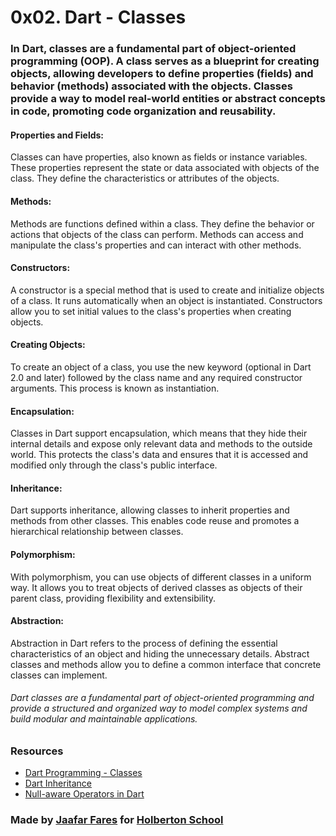 # 0x02. Dart - Classes

### In Dart, classes are a fundamental part of object-oriented programming (OOP). A class serves as a blueprint for creating objects, allowing developers to define properties (fields) and behavior (methods) associated with the objects. Classes provide a way to model real-world entities or abstract concepts in code, promoting code organization and reusability.

#### Properties and Fields:

Classes can have properties, also known as fields or instance variables. These properties represent the state or data associated with objects of the class. They define the characteristics or attributes of the objects.

#### Methods:

Methods are functions defined within a class. They define the behavior or actions that objects of the class can perform. Methods can access and manipulate the class's properties and can interact with other methods.

#### Constructors:

A constructor is a special method that is used to create and initialize objects of a class. It runs automatically when an object is instantiated. Constructors allow you to set initial values to the class's properties when creating objects.

#### Creating Objects:

To create an object of a class, you use the new keyword (optional in Dart 2.0 and later) followed by the class name and any required constructor arguments. This process is known as instantiation.

#### Encapsulation:

Classes in Dart support encapsulation, which means that they hide their internal details and expose only relevant data and methods to the outside world. This protects the class's data and ensures that it is accessed and modified only through the class's public interface.

#### Inheritance:

Dart supports inheritance, allowing classes to inherit properties and methods from other classes. This enables code reuse and promotes a hierarchical relationship between classes.

#### Polymorphism:

With polymorphism, you can use objects of different classes in a uniform way. It allows you to treat objects of derived classes as objects of their parent class, providing flexibility and extensibility.

#### Abstraction:

Abstraction in Dart refers to the process of defining the essential characteristics of an object and hiding the unnecessary details. Abstract classes and methods allow you to define a common interface that concrete classes can implement.

###### Dart classes are a fundamental part of object-oriented programming and provide a structured and organized way to model complex systems and build modular and maintainable applications.


### Resources


* [Dart Programming - Classes](https://www.tutorialspoint.com/dart_programming/dart_programming_classes.htm)
* [Dart Inheritance](https://www.javatpoint.com/dart-inheritance#:~:text=Dart%20inheritance%20is%20defined%20as,Object%2DOriented%20programming%20approach)
* [Null-aware Operators in Dart](https://medium.com/@thinkdigitalsoftware/null-aware-operators-in-dart-53ffb8ae80bb)

### Made by [Jaafar Fares](https://github.com/jaafarfares) for [Holberton School](https://www.holbertonschool.com/)
